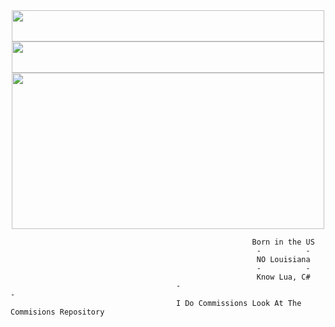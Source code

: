 <div id="header" align="center">
  <img src="https://komarev.com/ghpvc/?username=FwedsW&style=flat-square&color=grey" alt="" width="500" height="50"/>
</div>

<div id="header" align="center">
  <img src="https://discord.c99.nl/widget/theme-4/671860993407713291.png" alt="" width="500" height="50"/>
</div>

<div id="header" align="center">
  <img src="https://github.com/FwedsW/FwedsW/assets/165351342/e5961387-f69e-4ec4-ad89-ceeaeda8e10d" width="500" height="250"/>
</div>

                                                          Born in the US
                                                           -          -
                                                           NO Louisiana
                                                           -          -
                                                           Know Lua, C#
                                         -                                                -
                                         I Do Commissions Look At The Commisions Repository
